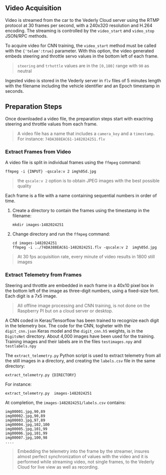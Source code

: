 ## Video Acquisition 

Video is streamed from the car to the Vederly Cloud server using the RTMP protocol at 30 frames per second, with a 240x320 resolution and H.264 encoding. The streaming is controlled by the `video_start` and `video_stop` JSON/RPC methods.

To acquire video for CNN training, the `video_start` method must be called with the `{'telem':true}` parameter. With this option, the video generated embeds steering and throttle servo values in the bottom left of each frame. 

> `steering` and `trhottle` values are in the `[0,180]` range with `90` as neutral

Ingested video is stored in the Vederly server in `flv` files of 5 minutes length with the filename including the vehicle identifier and an Epoch timestamp in seconds.

## Preparation Steps
Once downloaded a video file, the preparation steps start with exactring steering and throttle values from each frame. 

>A video file has a name that includes a `camera_key` and a `timestamp`. For instance: `74DA388EAC61-1482024251.flv`

### Extract Frames from Video
A video file is split in individual frames using the `ffmpeg` command:
```
ffmpeg -i {INPUT} -qscale:v 2 img%05d.jpg
```
> the `qscale:v 2` option is to obtain JPEG images with the best possible quality

Each frame is a file with a name containing sequential numbers in order of time.
1. Create a directory to contain the frames using the timestamp in the filename:
    ```
    mkdir images-1482024251
    ```
2. Change directory and run the `ffmpeg` command: 
    ```
    cd images-1482024251
    ffmpeg -i ../74DA388EAC61-1482024251.flv -qscale:v 2  img%05d.jpg
    ```
> At 30 fps acquisition rate, every minute of video results in 1800 still images

### Extract Telemetry from Frames

Steering and throttle are embedded in each frame in a 40x10 pixel box in the bottom left of the image as three-digit numbers, using a fixed-size font. Each digit is a 7x5 image.

>All offline image processing and CNN training, is not done on the Raspberry PI but on a cloud server or desktop.

A CNN coded in Keras/Tensorflow has been trained to recognize each digit in the telemetry box. The code for the CNN, togheter with the `digit_cnn.json` Keras model and the `digit_cnn.h5` weights, is in the `DigitsNet` directory. About 4,000 images have been used for the training. Training images and their labels are in the files `testimages.npy` and `testlabels.npy`

The `extract_telemetry.py` Python script is used to extract telemetry from all the still images in a directory, and creating the `labels.csv` file in the same directory:
```
extract_telemetry.py {DIRECTORY}
```
For instance:
```
extract_telemetry.py  images-1482024251
```
At completion, the `images-1482024251/labels.csv` contains:
```
img00001.jpg,90,89
img00002.jpg,90,89
img00003.jpg,97,89
img00004.jpg,102,100
img00005.jpg,101,99
img00006.jpg,101,99
img00007.jpg,100,98
....
```
>Embedding the telemetry into the frame by the streamer, insures almost perfect synchronization of values with the video and it is performed while streaming video, not single frames, to the Vederly Cloud for live view as well as recording.
